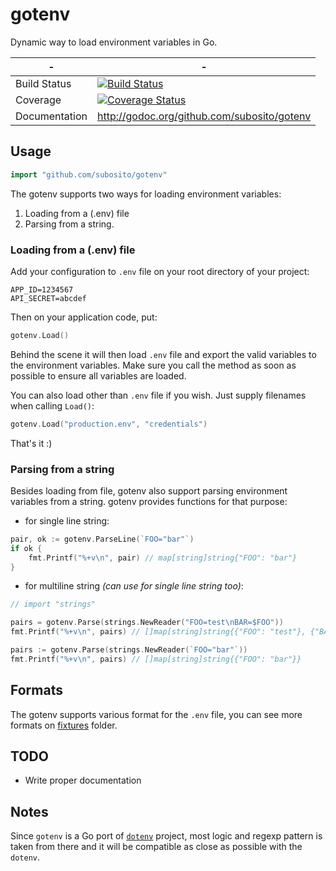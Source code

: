 # gotenv

Dynamic way to load environment variables in Go.

|-              | -                                                  |
|---------------|----------------------------------------------------|
| Build Status  | [![Build Status][travis-img]][travis-url]          |
| Coverage      | [![Coverage Status][coveralls-img]][coveralls-url] |
| Documentation | http://godoc.org/github.com/subosito/gotenv        |

## Usage

```go
import "github.com/subosito/gotenv"
```

The gotenv supports two ways for loading environment variables:

1. Loading from a (.env) file
2. Parsing from a string.

### Loading from a (.env) file

Add your configuration to `.env` file on your root directory of your project:

```
APP_ID=1234567
API_SECRET=abcdef
```

Then on your application code, put:

```go
gotenv.Load()
```

Behind the scene it will then load `.env` file and export the valid variables to the environment variables. Make sure you call the method as soon as possible to ensure all variables are loaded.

You can also load other than `.env` file if you wish. Just supply filenames when calling `Load()`:

```go
gotenv.Load("production.env", "credentials")
```

That's it :)

### Parsing from a string

Besides loading from file, gotenv also support parsing environment variables from a string. gotenv provides functions for that purpose:

- for single line string:

```go
pair, ok := gotenv.ParseLine(`FOO="bar"`)
if ok {
	fmt.Printf("%+v\n", pair) // map[string]string{"FOO": "bar"}
}
```

- for multiline string _(can use for single line string too)_:

```go
// import "strings"

pairs = gotenv.Parse(strings.NewReader("FOO=test\nBAR=$FOO"))
fmt.Printf("%+v\n", pairs) // []map[string]string{{"FOO": "test"}, {"BAR": "test"}}

pairs := gotenv.Parse(strings.NewReader(`FOO="bar"`))
fmt.Printf("%+v\n", pairs) // []map[string]string{{"FOO": "bar"}}
```

## Formats

The gotenv supports various format for the `.env` file, you can see more formats on [fixtures](./fixtures) folder.

## TODO

- Write proper documentation

## Notes

Since `gotenv` is a Go port of [`dotenv`](https://github.com/bkeepers/dotenv) project, most logic and regexp pattern is taken from there and it will be compatible as close as possible with the `dotenv`.

[travis-img]: https://travis-ci.org/subosito/gotenv.png
[travis-url]: https://travis-ci.org/subosito/gotenv
[coveralls-img]: https://coveralls.io/repos/subosito/gotenv/badge.png?branch=master
[coveralls-url]: https://coveralls.io/r/subosito/gotenv?branch=master

